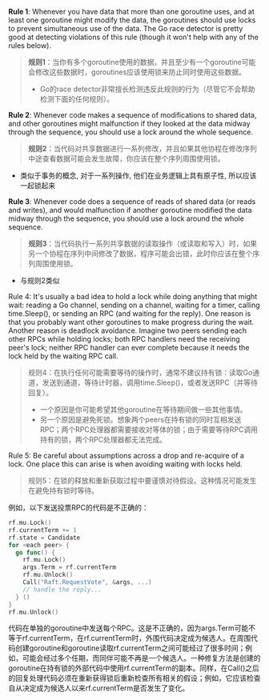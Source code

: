 **Rule 1**: Whenever you have data that more than one goroutine uses, and at least one goroutine might modify the data, the goroutines should use locks to prevent simultaneous use of the data. The Go race detector is pretty good at detecting violations of this rule (though it won't help with any of the rules below).

> **规则1**：当你有多个goroutine使用的数据，并且至少有一个goroutine可能会修改这些数据时，goroutines应该使用锁来防止同时使用这些数据。
>
> - Go的race detector非常擅长检测违反此规则的行为（尽管它不会帮助检测下面的任何规则）。

**Rule 2**: Whenever code makes a sequence of modifications to shared data, and other goroutines might malfunction if they looked at the data midway through the sequence, you should use a lock around the whole sequence.

> **规则2**：当代码对共享数据进行一系列修改，并且如果其他协程在修改序列中途查看数据可能会发生故障，你应该在整个序列周围使用锁。

- 类似于事务的概念, 对于一系列操作, 他们在业务逻辑上具有原子性, 所以应该一起锁起来

**Rule 3**: Whenever code does a sequence of reads of shared data (or reads and writes), and would malfunction if another goroutine modified the data midway through the sequence, you should use a lock around the whole sequence.

> **规则3**：当代码执行一系列共享数据的读取操作（或读取和写入）时，如果另一个协程在序列中间修改了数据，程序可能会出错，此时你应该在整个序列周围使用锁。

- 与规则2类似

Rule 4: It's usually a bad idea to hold a lock while doing anything that might wait: reading a Go channel, sending on a channel, waiting for a timer, calling time.Sleep(), or sending an RPC (and waiting for the reply). One reason is that you probably want other goroutines to make progress during the wait. Another reason is deadlock avoidance. Imagine two peers sending each other RPCs while holding locks; both RPC handlers need the receiving peer's lock; neither RPC handler can ever complete because it needs the lock held by the waiting RPC call.

> 规则4：在执行任何可能需要等待的操作时，通常不建议持有锁：读取Go通道，发送到通道，等待计时器，调用time.Sleep()，或者发送RPC（并等待回复）。
>
> - 一个原因是你可能希望其他goroutine在等待期间做一些其他事情。
> - 另一个原因是避免死锁。想象两个peers在持有锁的同时互相发送RPC；两个RPC处理器都需要接收对等体的锁；由于需要等待RPC调用持有的锁，两个RPC处理器都无法完成。

Rule 5: Be careful about assumptions across a drop and re-acquire of a lock. One place this can arise is when avoiding waiting with locks held.

> 规则5：在锁的释放和重新获取过程中要谨慎对待假设。这种情况可能发生在避免持有锁时等待。

例如，以下发送投票RPC的代码是不正确的：

```go
rf.mu.Lock()
rf.currentTerm += 1
rf.state = Candidate
for <each peer> {
  go func() {
    rf.mu.Lock()
    args.Term = rf.currentTerm
    rf.mu.Unlock()
    Call("Raft.RequestVote", &args, ...)
    // handle the reply...
  } ()
}
rf.mu.Unlock()
```

代码在单独的goroutine中发送每个RPC。这是不正确的，因为args.Term可能不等于rf.currentTerm，在rf.currentTerm时，外围代码决定成为候选人。在周围代码创建goroutine和goroutine读取rf.currentTerm之间可能经过了很多时间；例如，可能会经过多个任期，而同伴可能不再是一个候选人。一种修复方法是创建的goroutine在持有锁的外部代码中使用rf.currentTerm的副本。同样，在Call()之后的回复处理代码必须在重新获得锁后重新检查所有相关的假设；例如，它应该检查自从决定成为候选人以来rf.currentTerm是否发生了变化。